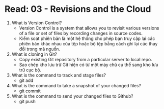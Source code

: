 # Read: 03 - Revisions and the Cloud

1. What is Version Control?
   - Version Control is a system that allows you to revisit various versions of a file or set of files by recording changes in source codes.
   - Kiểm soát phiên bản là một hệ thống cho phép bạn truy cập lại các phiên bản khác nhau của tệp hoặc bộ tệp bằng cách ghi lại các thay đổi trong mã nguồn.
2. What is cloning in Git?
   - Copy existing Git repository from a particular server to local repo.
   - Sao chép kho lưu trữ Git hiện có từ một máy chủ cụ thể sang kho lưu trữ cục bộ.
3. What is the command to track and stage files?
   - git add
4. What is the command to take a snapshot of your changed files?
   - git commit
5. What is the command to send your changed files to Github?
   - git push

